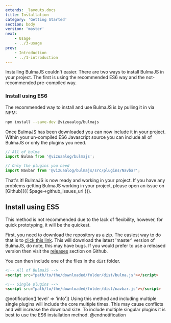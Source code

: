 ```yaml
---
extends: _layouts.docs
title: Installation
category: 'Getting Started'
section: body
version: 'master'
next:
    - Usage
    - ../3-usage
prev:
    - Introduction
    - ../1-introduction
---
```


Installing BulmaJS couldn't easier. There are two ways to install BulmaJS in your project. The first is using the recommended ES6 way and the not-recommended pre-compiled way.

### Install using ES6
The recommended way to install and use BulmaJS is by pulling it in via NPM:

```bash
npm install --save-dev @vizuaalog/bulmajs
```

Once BulmaJS has been downloaded you can now include it in your project. Within your un-compiled ES6 Javascript source you can include all of BulmaJS or only the plugins you need.

```javascript
// All of bulma
import Bulma from '@vizuaalog/bulmajs';

// Only the plugins you need
import Navbar from '@vizuaalog/bulmajs/src/plugins/Navbar';
```

That's it! BulmaJS is now ready and working in your project. If you have any problems getting BulmaJS working in your project, please open an issue on [Github]({{ $page->github_issues_url }}).

## Install using ES5
This method is not recommended due to the lack of flexibility, however, for quick prototyping, it will be the quickest.

First, you need to download the repository as a zip. The easiest way to do that is to [click this link](https://github.com/VizuaaLOG/BulmaJS/archive/master.zip). This will download the latest 'master' version of BulmaJS, do note, this may have bugs. If you would prefer to use a released version then visit the [releases](https://github.com/VizuaaLOG/BulmaJS/releases) section on Github.

You can then include one of the files in the `dist` folder.

```html
<!-- All of BulmaJS -->
<script src="path/to/the/downloaded/folder/dist/bulma.js"></script>

<!-- Single plugins -->
<script src="path/to/the/downloaded/folder/dist/navbar.js"></script>
```

@notification(['level' => 'info'])
    Using this method and including multiple single plugins will include the core multiple times. This may cause conflicts and will increase the download size. To include multiple singular plugins it is best to use the ES6 installation method.
@endnotification